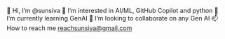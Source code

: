 👋 Hi, I’m @sunsiva
👀 I’m interested in AI/ML, GitHub Copilot and python
🌱 I’m currently learning GenAI
💞️ I’m looking to collaborate on any Gen AI
📫 How to reach me reachsunsiva@gmail.com
